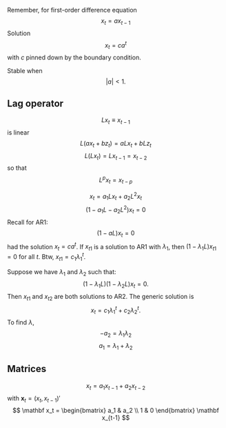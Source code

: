 Remember, for first-order difference equation
$$
x_t = a x_{t-1}
$$
Solution
$$
x_t = c a^t
$$
with $c$ pinned down by the boundary condition.

Stable when
$$
|a| < 1.
$$

## Lag operator
$$
Lx_t \equiv x_{t-1} 
$$
is linear
$$
L(a x_t + b z_t) = aL x_t + b L z_t 
$$
$$
L(Lx_t) = Lx_{t-1} = x_{t-2}
$$
so that
$$
L^px_t = x_{t-p}
$$

$$
x_t = a_1 L x_{t} + a_2 L^2 x_{t}
$$
$$
(1 - a_1L - a_2 L^2) x_t = 0
$$
Recall for AR1:
$$
(1- aL)x_t = 0
$$
had the solution $x_t = c a^t$. If $x_{t1}$ is a solution to AR1 with $\lambda_1$, then $(1-\lambda_1 L)x_{t1} = 0$ for all $t$. Btw, $x_{t1} = c_1 \lambda_1^t$.

Suppose we have $\lambda_1$ and $\lambda_2$ such that:
$$
(1 - \lambda_1L)(1 - \lambda_2 L)x_t = 0.
$$
Then $x_{t1}$ and $x_{t2}$ are both solutions to AR2. The generic solution is
$$
x_t = c_1 \lambda_1^t + c_2 \lambda_2 ^t.
$$
To find $\lambda$,
$$
-a_2  = \lambda_1 \lambda_2 
$$
$$
a_1 = \lambda_1 +\lambda_2
$$

## Matrices
$$
x_t = a_1 x_{t-1} + a_2 x_{t-2}
$$
with $\mathbf x_t=(x_t, x_{t-1})'$
$$
\mathbf x_t =
\begin{bmatrix}
a_1 & a_2 \\
1 & 0 
\end{bmatrix} \mathbf x_{t-1}
$$